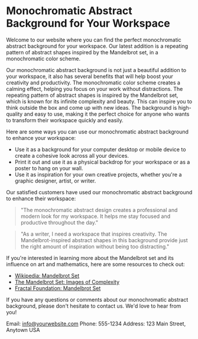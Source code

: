 <!--font:Poppins-->

# Monochromatic Abstract Background for Your Workspace

Welcome to our website where you can find the perfect monochromatic abstract background for your workspace. Our latest addition is a repeating pattern of abstract shapes inspired by the Mandelbrot set, in a monochromatic color scheme.

Our monochromatic abstract background is not just a beautiful addition to your workspace, it also has several benefits that will help boost your creativity and productivity. The monochromatic color scheme creates a calming effect, helping you focus on your work without distractions. The repeating pattern of abstract shapes is inspired by the Mandelbrot set, which is known for its infinite complexity and beauty. This can inspire you to think outside the box and come up with new ideas. The background is high-quality and easy to use, making it the perfect choice for anyone who wants to transform their workspace quickly and easily.

Here are some ways you can use our monochromatic abstract background to enhance your workspace:

- Use it as a background for your computer desktop or mobile device to create a cohesive look across all your devices.
- Print it out and use it as a physical backdrop for your workspace or as a poster to hang on your wall.
- Use it as inspiration for your own creative projects, whether you're a graphic designer, artist, or writer.

Our satisfied customers have used our monochromatic abstract background to enhance their workspace:

> "The monochromatic abstract design creates a professional and modern look for my workspace. It helps me stay focused and productive throughout the day."

> "As a writer, I need a workspace that inspires creativity. The Mandelbrot-inspired abstract shapes in this background provide just the right amount of inspiration without being too distracting."

If you're interested in learning more about the Mandelbrot set and its influence on art and mathematics, here are some resources to check out:

- [Wikipedia: Mandelbrot Set](https://en.wikipedia.org/wiki/Mandelbrot_set)
- [The Mandelbrot Set: Images of Complexity](https://www.youtube.com/watch?v=0jGaio87u3A)
- [Fractal Foundation: Mandelbrot Set](https://fractalfoundation.org/resources/fractal-gallery/mandelbrot-set/)

If you have any questions or comments about our monochromatic abstract background, please don't hesitate to contact us. We'd love to hear from you!

Email: info@yourwebsite.com
Phone: 555-1234
Address: 123 Main Street, Anytown USA

<!--

Write me content for website with wallpaper which alt text is:

"A wallpaper with a repeating pattern of abstract shapes inspired by the Mandelbrot set, in a monochromatic color scheme."

The name/title of the page should not be 1:1 copy of the alt text but rather a real content of the website which is using this wallpaper.

- Use markdown format 
- Start with heading
- Heading should be short and concise
- The content should look like a real website 
- The website should not be about the wallpaper, wallpaper is just a related background
- Heading should be contain work "wallpaper" or "background"
- Include real sections like references, contact, user stories, etc. use things relevant to the page purpose.
- Feel free to use structure like headings, bullets, numbering, blockquotes, paragraphs, horizontal lines, etc.
- You can use formatting like bold or _italic_
- You can include UTF-8 emojis
- Links should be only #hash anchors (and you can refer to the document itself)
- Do not include images


---


# Monochrome Abstract Wallpaper Background for Your Creative Workspace

Welcome to our website where you can find the perfect wallpaper background for your creative workspace. Our latest addition is a monochromatic abstract wallpaper with repeating patterns inspired by the Mandelbrot set.

## Why Choose Our Monochrome Abstract Wallpaper?

Our monochrome abstract wallpaper is not just a beautiful addition to your workspace, it also has several benefits that will help boost your creativity and productivity:

- The monochromatic color scheme creates a calming effect, helping you focus on your work without distractions.
- The repeating pattern of abstract shapes is inspired by the Mandelbrot set, which is known for its infinite complexity and beauty. This can inspire you to think outside the box and come up with new ideas.
- The wallpaper is high-quality and easy to install, making it the perfect choice for anyone who wants to transform their workspace quickly and easily.

## How to Use Our Monochrome Abstract Wallpaper

Our monochrome abstract wallpaper can be used in a variety of ways to enhance your workspace:

- Use it as a background for your computer desktop or mobile device to create a cohesive look across all your devices.
- Print it out and use it as a physical backdrop for your workspace or as a poster to hang on your wall.
- Use it as inspiration for your own creative projects, whether you're a graphic designer, artist, or writer.

## User Stories

Here are some stories from our satisfied customers who have used our monochrome abstract wallpaper to enhance their workspace:

> "I was looking for a wallpaper that would help me focus on my work without being too distracting. The monochromatic abstract design was perfect for me, and I love how easy it was to install."

> "As a graphic designer, I'm always looking for new sources of inspiration. The Mandelbrot-inspired abstract shapes in this wallpaper have helped me come up with some amazing new designs."

## References

If you're interested in learning more about the Mandelbrot set and its influence on art and mathematics, here are some resources to check out:

- [Wikipedia: Mandelbrot Set](https://en.wikipedia.org/wiki/Mandelbrot_set)
- [The Mandelbrot Set: Images of Complexity](https://www.youtube.com/watch?v=0jGaio87u3A)
- [Fractal Foundation: Mandelbrot Set](https://fractalfoundation.org/resources/fractal-gallery/mandelbrot-set/)

## Contact Us

If you have any questions or comments about our monochrome abstract wallpaper, please don't hesitate to contact us. We'd love to hear from you!

Email: info@yourwebsite.com
Phone: 555-1234
Address: 123 Main Street, Anytown USA


---


Heading should not include word "wallpaper". The website should not be about the wallpaper itself, wallpaper is just a related background, rewrite whole content.


---


# Elevate Your Workspace with a Monochromatic Abstract Background

Welcome to our website where you can find the perfect monochromatic abstract background for your creative workspace. Our latest addition is a repeating pattern of abstract shapes inspired by the Mandelbrot set, in a monochromatic color scheme.

## Why Choose Our Monochromatic Abstract Background?

Our monochromatic abstract background is not just a beautiful addition to your workspace, it also has several benefits that will help boost your creativity and productivity:

- The monochromatic color scheme creates a calming effect, helping you focus on your work without distractions.
- The repeating pattern of abstract shapes is inspired by the Mandelbrot set, which is known for its infinite complexity and beauty. This can inspire you to think outside the box and come up with new ideas.
- The background is high-quality and easy to use, making it the perfect choice for anyone who wants to transform their workspace quickly and easily.

## How to Use Our Monochromatic Abstract Background

Our monochromatic abstract background can be used in a variety of ways to enhance your workspace:

- Use it as a background for your computer desktop or mobile device to create a cohesive look across all your devices.
- Print it out and use it as a physical backdrop for your workspace or as a poster to hang on your wall.
- Use it as inspiration for your own creative projects, whether you're a graphic designer, artist, or writer.

## User Stories

Here are some stories from our satisfied customers who have used our monochromatic abstract background to enhance their workspace:

> "I was looking for a background that would help me focus on my work without being too distracting. The monochromatic abstract design was perfect for me, and I love how easy it was to use."

> "As an artist, I'm always looking for new sources of inspiration. The Mandelbrot-inspired abstract shapes in this background have helped me come up with some amazing new ideas."

## References

If you're interested in learning more about the Mandelbrot set and its influence on art and mathematics, here are some resources to check out:

- [Wikipedia: Mandelbrot Set](https://en.wikipedia.org/wiki/Mandelbrot_set)
- [The Mandelbrot Set: Images of Complexity](https://www.youtube.com/watch?v=0jGaio87u3A)
- [Fractal Foundation: Mandelbrot Set](https://fractalfoundation.org/resources/fractal-gallery/mandelbrot-set/)

## Contact Us

If you have any questions or comments about our monochromatic abstract background, please don't hesitate to contact us. We'd love to hear from you!

Email: info@yourwebsite.com
Phone: 555-1234
Address: 123 Main Street, Anytown USA


---


Heading is too long, rewrite whole content.


---


# Monochromatic Abstract Background for Your Creative Workspace

Welcome to our website where you can find the perfect monochromatic abstract background for your creative workspace. Our latest addition is a repeating pattern of abstract shapes inspired by the Mandelbrot set, in a monochromatic color scheme.

Our monochromatic abstract background is not just a beautiful addition to your workspace, it also has several benefits that will help boost your creativity and productivity. The monochromatic color scheme creates a calming effect, helping you focus on your work without distractions. The repeating pattern of abstract shapes is inspired by the Mandelbrot set, which is known for its infinite complexity and beauty. This can inspire you to think outside the box and come up with new ideas. The background is high-quality and easy to use, making it the perfect choice for anyone who wants to transform their workspace quickly and easily.

Here are some ways you can use our monochromatic abstract background to enhance your workspace:

- Use it as a background for your computer desktop or mobile device to create a cohesive look across all your devices.
- Print it out and use it as a physical backdrop for your workspace or as a poster to hang on your wall.
- Use it as inspiration for your own creative projects, whether you're a graphic designer, artist, or writer.

Our satisfied customers have used our monochromatic abstract background to enhance their workspace:

> "I was looking for a background that would help me focus on my work without being too distracting. The monochromatic abstract design was perfect for me, and I love how easy it was to use."

> "As an artist, I'm always looking for new sources of inspiration. The Mandelbrot-inspired abstract shapes in this background have helped me come up with some amazing new ideas."

If you're interested in learning more about the Mandelbrot set and its influence on art and mathematics, here are some resources to check out:

- [Wikipedia: Mandelbrot Set](https://en.wikipedia.org/wiki/Mandelbrot_set)
- [The Mandelbrot Set: Images of Complexity](https://www.youtube.com/watch?v=0jGaio87u3A)
- [Fractal Foundation: Mandelbrot Set](https://fractalfoundation.org/resources/fractal-gallery/mandelbrot-set/)

If you have any questions or comments about our monochromatic abstract background, please don't hesitate to contact us. We'd love to hear from you!

Email: info@yourwebsite.com
Phone: 555-1234
Address: 123 Main Street, Anytown USA


---


Heading is too long, rewrite whole content.


---


# Monochromatic Abstract Background for Your Workspace

Welcome to our website where you can find the perfect monochromatic abstract background for your workspace. Our latest addition is a repeating pattern of abstract shapes inspired by the Mandelbrot set, in a monochromatic color scheme.

Our monochromatic abstract background is not just a beautiful addition to your workspace, it also has several benefits that will help boost your creativity and productivity. The monochromatic color scheme creates a calming effect, helping you focus on your work without distractions. The repeating pattern of abstract shapes is inspired by the Mandelbrot set, which is known for its infinite complexity and beauty. This can inspire you to think outside the box and come up with new ideas. The background is high-quality and easy to use, making it the perfect choice for anyone who wants to transform their workspace quickly and easily.

Here are some ways you can use our monochromatic abstract background to enhance your workspace:

- Use it as a background for your computer desktop or mobile device to create a cohesive look across all your devices.
- Print it out and use it as a physical backdrop for your workspace or as a poster to hang on your wall.
- Use it as inspiration for your own creative projects, whether you're a graphic designer, artist, or writer.

Our satisfied customers have used our monochromatic abstract background to enhance their workspace:

> "The monochromatic abstract design creates a professional and modern look for my workspace. It helps me stay focused and productive throughout the day."

> "As a writer, I need a workspace that inspires creativity. The Mandelbrot-inspired abstract shapes in this background provide just the right amount of inspiration without being too distracting."

If you're interested in learning more about the Mandelbrot set and its influence on art and mathematics, here are some resources to check out:

- [Wikipedia: Mandelbrot Set](https://en.wikipedia.org/wiki/Mandelbrot_set)
- [The Mandelbrot Set: Images of Complexity](https://www.youtube.com/watch?v=0jGaio87u3A)
- [Fractal Foundation: Mandelbrot Set](https://fractalfoundation.org/resources/fractal-gallery/mandelbrot-set/)

If you have any questions or comments about our monochromatic abstract background, please don't hesitate to contact us. We'd love to hear from you!

Email: info@yourwebsite.com
Phone: 555-1234
Address: 123 Main Street, Anytown USA


---


Write me a Google font which is best fitting for the website.

Pick from the list:
- Playfair Display
- Great Vibes
- Orbitron
- Lobster
- Lato
- Open Sans
- Alegreya
- IBM Plex Sans
- Dancing Script
- Poppins
- Exo 2
- Roboto
- Futura
- Montserrat
- Inter
- Barlow Condensed
- Raleway


Write just the font name nothing else.


---


Poppins

-->
